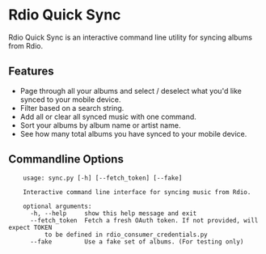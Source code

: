 Rdio Quick Sync
=============

Rdio Quick Sync is an interactive command line utility for syncing albums from Rdio.

## Features
* Page through all your albums and select / deselect what you'd like synced to your mobile device.
* Filter based on a search string.
* Add all or clear all synced music with one command.
* Sort your albums by album name or artist name.
* See how many total albums you have synced to your mobile device.

## Commandline Options
	    usage: sync.py [-h] [--fetch_token] [--fake]
	    
	    Interactive command line interface for syncing music from Rdio.
	    
	    optional arguments:
	      -h, --help     show this help message and exit
	      --fetch_token  Fetch a fresh OAuth token. If not provided, will expect TOKEN
	          to be defined in rdio_consumer_credentials.py
	      --fake         Use a fake set of albums. (For testing only)
